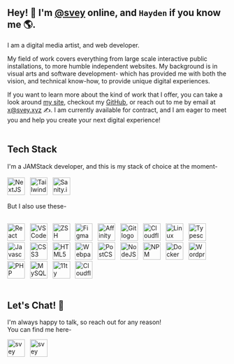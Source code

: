## Hey! 👋 I'm [@svey](https://svey.xyz) online, and `Hayden` if you know me 🌎.

I am a digital media artist, and web developer.

My field of work covers everything from large scale interactive public installations, to more humble independent websites. My background is in visual arts and software development- which has provided me with both the vision, and technical know-how, to provide unique digital experiences.

If you want to learn more about the kind of work that I offer, you can take a look around [my site](https://svey.xyz), checkout my [GitHub](https://github.com/svey-xyz), or reach out to me by email at [x@svey.xyz](mailto:x@svey.xyz) ✍️. I am currently available for contract, and I am eager to meet you and help you create your next digital experience!
<br><br>
## Tech Stack

I'm a JAMStack developer, and this is my stack of choice at the moment-
<br><br>
<a href="https://nextjs.org"><img src="../assets/ToolLogos/NextJS-logo.png" alt="NextJS logo" height="40px"/></a>
&nbsp;
<a href="https://tailwindcss.com/"><img src="../assets/ToolLogos/TailwindCSS-logo.png" alt="TailwindCSS logo" height="40px"/></a>
&nbsp;
<a href="https://www.sanity.io/"><img src="../assets/ToolLogos/sanity-io-logo.webp" alt="Sanity.io logo" height="40px"/></a>

But I also use these-
<br><br>

<a href="https://react.dev"><img src="../assets/ToolLogos/React-logo.png" alt="React logo" height="40px"/></a>
&nbsp;
<a href="https://code.visualstudio.com/"><img src="../assets/ToolLogos/VSCode-logo.png" alt="VSCode logo" height="40px"/></a>
&nbsp;
<a href="https://www.zsh.org/"><img src="../assets/ToolLogos/zsh-logo.jpeg" alt="ZSH logo" height="40px"/></a>
&nbsp;
<a href="https://www.figma.com"><img src="../assets/ToolLogos/figma-logo.png" alt="Figma logo" height="40px"/></a>
&nbsp;
<a href="https://affinity.serif.com/en-us/designer/"><img src="../assets/ToolLogos/affinity-designer-logo.png" alt="Affinity Designer logo" height="40px"/></a>
&nbsp;
<a href="https://git-scm.com/"><img src="../assets/ToolLogos/git-logo.png" alt="Git logo" height="40px"/></a>
&nbsp;
<a href="https://developers.cloudflare.com/"><img src="../assets/ToolLogos/cloudflare-logo.png" alt="Cloudflare logo" height="40px"/></a>
&nbsp;
<a href="https://linux.org/"><img src="../assets/ToolLogos/linux-logo.png" alt="Linux logo" height="40px"/></a>
&nbsp;
<a href="https://www.typescriptlang.org/"><img src="../assets/ToolLogos/typescript-logo.png" alt="Typescript logo" height="40px"/></a>
&nbsp;
<a href="https://developer.mozilla.org/en-US/docs/Web/JavaScript"><img src="../assets/ToolLogos/javascript-logo.png" alt="Javascript logo" height="40px"/></a>
&nbsp;
<a href="https://developer.mozilla.org/en-US/docs/Web/CSS"><img src="../assets/ToolLogos/css-logo.png" alt="CSS3 logo" height="40px"/></a>
&nbsp;
<a href="https://developer.mozilla.org/en-US/docs/Glossary/HTML5"><img src="../assets/ToolLogos/HTML5-logo.png" alt="HTML5 logo" height="40px"/></a>
&nbsp;
<a href="https://webpack.js.org/"><img src="../assets/ToolLogos/webpack-logo.png" alt="Webpack logo" height="40px"/></a>
&nbsp;
<a href="https://postcss.org/"><img src="../assets/ToolLogos/PostCSS-Logo.png" alt="PostCSS logo" height="40px"/></a>
&nbsp;
<a href="https://nodejs.org/"><img src="../assets/ToolLogos/NodeJS-logo.png" alt="NodeJS logo" height="40px"/></a>
&nbsp;
<a href="https://www.npmjs.com/"><img src="../assets/ToolLogos/NPM-logo.png" alt="NPM logo" height="40px"/></a>
&nbsp;
<a href="https://www.docker.com/"><img src="../assets/ToolLogos/Docker-logo.png" alt="Docker logo" height="40px"/></a>
&nbsp;
<a href="https://www.wordpress.org/"><img src="../assets/ToolLogos/Wordpress-logo.png" alt="Wordpress logo" height="40px"/></a>
&nbsp;
<a href="https://www.php.net/"><img src="../assets/ToolLogos/PHP-logo.png" alt="PHP logo" height="40px"/></a>
&nbsp;
<a href="https://www.mysql.com/"><img src="../assets/ToolLogos/MySQL-Logo.png" alt="MySQL logo" height="40px"/></a>
&nbsp;
<a href="https://www.11ty.dev/"><img src="../assets/ToolLogos/11ty-logo.png" alt="11ty logo" height="40px"/></a>
&nbsp;
<a href="https://workers.cloudflare.com/"><img src="../assets/ToolLogos/cloudflare-workers-logo.png" alt="Cloudflare Workers logo" height="40px"/></a>
&nbsp;
<br><br>

## Let's Chat! 🙊

I'm always happy to talk, so reach out for any reason!
<br> You can find me here-

<a href="https://svey.xyz/"><img src="../assets/ConnectLogos/xyz-clear.png" alt="svey website logo" height="40px"/></a>
&nbsp;
<a href="mailto:dev@svey.xyz"><img src="../assets/ConnectLogos/flowermail.gif" alt="svey website logo" height="40px" width="40px"/></a>
&nbsp;




<!--
**svey-xyz/svey-xyz** is a ✨ _special_ ✨ repository because its `README.md` (this file) appears on your GitHub profile.

Here are some ideas to get you started:

- 🔭 I’m currently working on ...
- 🌱 I’m currently learning ...
- 👯 I’m looking to collaborate on ...
- 🤔 I’m looking for help with ...
- 💬 Ask me about ...
- 📫 How to reach me: ...
- 😄 Pronouns: ...
- ⚡ Fun fact: ...
-->
